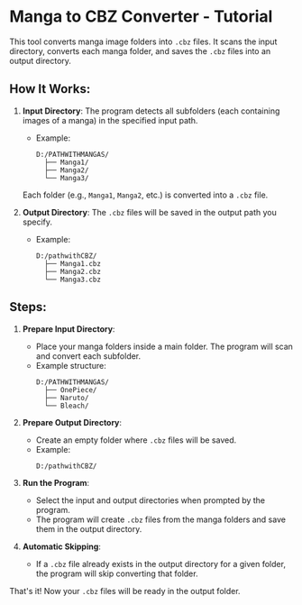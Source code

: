 # Manga to CBZ Converter - Tutorial

This tool converts manga image folders into `.cbz` files. It scans the input directory, converts each manga folder, and saves the `.cbz` files into an output directory.

## How It Works:

1. **Input Directory**: The program detects all subfolders (each containing images of a manga) in the specified input path.

    - Example:
      ```
      D:/PATHWITHMANGAS/
        ├── Manga1/
        ├── Manga2/
        └── Manga3/
      ```

    Each folder (e.g., `Manga1`, `Manga2`, etc.) is converted into a `.cbz` file.

2. **Output Directory**: The `.cbz` files will be saved in the output path you specify.

    - Example:
      ```
      D:/pathwithCBZ/
        ├── Manga1.cbz
        ├── Manga2.cbz
        └── Manga3.cbz
      ```

## Steps:

1. **Prepare Input Directory**:
   - Place your manga folders inside a main folder. The program will scan and convert each subfolder.
   - Example structure:
     ```
     D:/PATHWITHMANGAS/
       ├── OnePiece/
       ├── Naruto/
       └── Bleach/
     ```

2. **Prepare Output Directory**:
   - Create an empty folder where `.cbz` files will be saved.
   - Example:
     ```
     D:/pathwithCBZ/
     ```

3. **Run the Program**:
   - Select the input and output directories when prompted by the program.
   - The program will create `.cbz` files from the manga folders and save them in the output directory.

4. **Automatic Skipping**:
   - If a `.cbz` file already exists in the output directory for a given folder, the program will skip converting that folder.

That's it! Now your `.cbz` files will be ready in the output folder.
